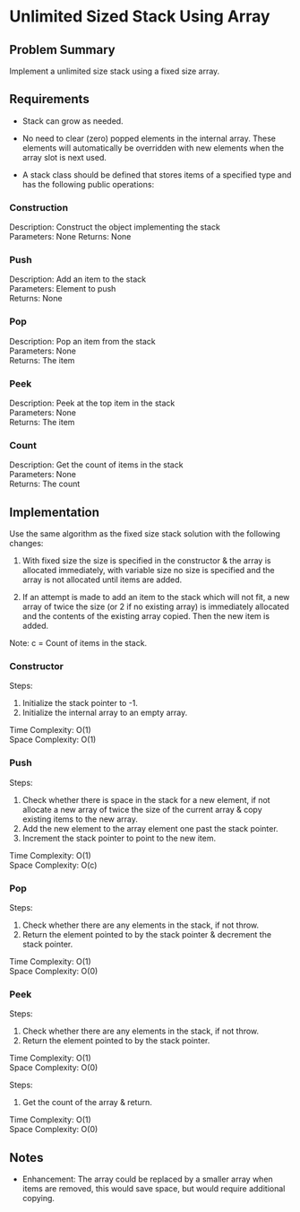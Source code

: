 # Unlimited Sized Stack Using Array

## Problem Summary
Implement a unlimited size stack using a fixed size array.

## Requirements
- Stack can grow as needed.

- No need to clear (zero) popped elements in the internal array. These elements will
automatically be overridden with new elements when the array slot is next
used.

- A stack class should be defined that stores items of a specified type and has
the following public operations:
 
### Construction
Description: Construct the object implementing the stack  
Parameters: None
Returns: None  

### Push
Description: Add an item to the stack  
Parameters: Element to push  
Returns: None  

### Pop
Description: Pop an item from the stack  
Parameters: None  
Returns: The item  

### Peek
Description: Peek at the top item in the stack  
Parameters: None  
Returns: The item  

### Count
Description: Get the count of items in the stack  
Parameters: None  
Returns: The count  

## Implementation
Use the same algorithm as the fixed size stack solution with the following changes:

1. With fixed size the size is specified in the constructor & the array is
allocated immediately, with variable size no size is specified and the array
is not allocated until items are added.

2. If an attempt is made to add an item to the
stack which will not fit, a new array of twice the size (or 2 if no existing array)
is immediately allocated and the contents of the existing array copied.
Then the new item is added.

Note: c = Count of items in the stack.

### Constructor

Steps:
1. Initialize the stack pointer to -1.
2. Initialize the internal array to an empty array.

Time Complexity: O(1)  
Space Complexity: O(1)  

### Push

Steps:
1. Check whether there is space in the stack for a new element, if not allocate a new array of twice the size of the current array & copy existing items to the new array.
2. Add the new element to the array element one past the stack pointer.
3. Increment the stack pointer to point to the new item.

Time Complexity: O(1)  
Space Complexity: O(c)  

### Pop

Steps:
1. Check whether there are any elements in the stack, if not throw.
2. Return the element pointed to by the stack pointer & decrement the stack pointer.

Time Complexity: O(1)  
Space Complexity: O(0)  

### Peek

Steps:
1. Check whether there are any elements in the stack, if not throw.
2. Return the element pointed to by the stack pointer.

Time Complexity: O(1)  
Space Complexity: O(0)  

Steps:
1. Get the count of the array & return.

Time Complexity: O(1)  
Space Complexity: O(0)  

## Notes
- Enhancement: The array could be replaced by a smaller array when items are
removed, this would save space, but would require additional copying.
